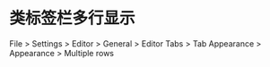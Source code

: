 # 类标签栏多行显示
File > Settings > Editor > General > Editor Tabs > Tab Appearance > Appearance > Multiple rows